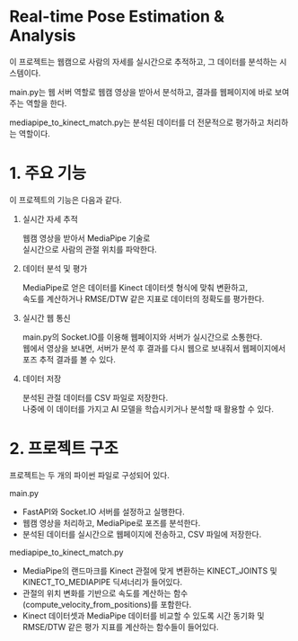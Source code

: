# Real-time Pose Estimation & Analysis

이 프로젝트는 웹캠으로 사람의 자세를 실시간으로 추적하고, 그 데이터를 분석하는 시스템이다.

main.py는 웹 서버 역할로 웹캠 영상을 받아서 분석하고, 결과를 웹페이지에 바로 보여주는 역할을 한다.

mediapipe_to_kinect_match.py는 분석된 데이터를 더 전문적으로 평가하고 처리하는 역할이다.

# 1. 주요 기능

이 프로젝트의 기능은 다음과 같다.

1. 실시간 자세 추적<div>
웹캠 영상을 받아서 MediaPipe 기술로<div>
실시간으로 사람의 관절 위치를 파악한다.

2. 데이터 분석 및 평가<div>
MediaPipe로 얻은 데이터를 Kinect 데이터셋 형식에 맞춰 변환하고,<div>
속도를 계산하거나 RMSE/DTW 같은 지표로 데이터의 정확도를 평가한다.

3. 실시간 웹 통신<div>
main.py의 Socket.IO를 이용해 웹페이지와 서버가 실시간으로 소통한다.<div>
웹에서 영상을 보내면, 서버가 분석 후 결과를 다시 웹으로 보내줘서 웹페이지에서 포즈 추적 결과를 볼 수 있다.

4. 데이터 저장<div>
 분석된 관절 데이터를 CSV 파일로 저장한다.<div>
 나중에 이 데이터를 가지고 AI 모델을 학습시키거나 분석할 때 활용할 수 있다.

# 2. 프로젝트 구조
프로젝트는 두 개의 파이썬 파일로 구성되어 있다.

main.py<div>
- FastAPI와 Socket.IO 서버를 설정하고 실행한다.<div>
- 웹캠 영상을 처리하고, MediaPipe로 포즈를 분석한다.<div>
- 분석된 데이터를 실시간으로 웹페이지에 전송하고, CSV 파일에 저장한다.

mediapipe_to_kinect_match.py<div>
- MediaPipe의 랜드마크를 Kinect 관절에 맞게 변환하는 KINECT_JOINTS 및 KINECT_TO_MEDIAPIPE 딕셔너리가 들어있다.<div>
- 관절의 위치 변화를 기반으로 속도를 계산하는 함수(compute_velocity_from_positions)를 포함한다.<div>
- Kinect 데이터셋과 MediaPipe 데이터를 비교할 수 있도록 시간 동기화 및 RMSE/DTW 같은 평가 지표를 계산하는 함수들이 들어있다.
